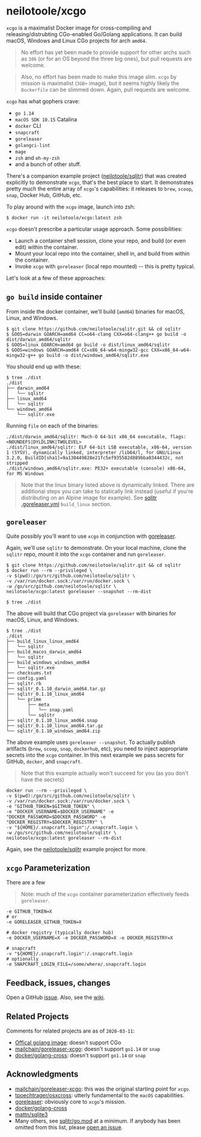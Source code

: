 # neilotoole/xcgo

`xcgo` is a maximalist Docker image for cross-compiling and
releasing/distrubting CGo-enabled Go/Golang applications. It can build
macOS, Windows and Linux CGo projects for arch `amd64`.

> No effort has yet been made to provide support for other
> archs such as `386` (or for an OS beyond the three big ones),
> but pull requests are welcome.

> Also, no effort has been made to make this image slim. `xcgo` by mission is
> maximalist (`3GB+` image), but it seems highly likely the `Dockerfile` can be slimmed down. Again, pull requests are welcome.

`xcgo` has what gophers crave:

- `go 1.14`
- `macOS SDK 10.15` Catalina
- `docker` CLI
- `snapcraft`
- `goreleaser`
- `golangci-lint`
- `mage`
- `zsh` and `oh-my-zsh`
- and a bunch of other stuff.

There's a companion example project ([neilotoole/sqlitr](https://github.com/neilotoole/sqlitr)) that was created explicitly to demonstrate `xcgo`, that's the best place to start. It demonstrates pretty much the entire array of `xcgo`'s capabilities: it releases to `brew`, `scoop`, `snap`, Docker Hub, GitHub, etc.

To play around with the `xcgo` image, launch into zsh:

```shell script
$ docker run -it neilotoole/xcgo:latest zsh
```

`xcgo` doesn't prescribe a particular usage approach. Some possibilities:

- Launch a container shell session, clone your repo, and build (or even edit) within the container. 
- Mount your local repo into the container, shell in, and build from within the container.
- Invoke `xcgo` with `goreleaser` (local repo mounted) -- this is pretty typical.

Let's look at a few of these approaches:

## `go build` inside container

From inside the docker container, we'll build (`amd64`) binaries for macOS, Linux, and Windows.

```shell script
$ git clone https://github.com/neilotoole/sqlitr.git && cd sqlitr
$ GOOS=darwin GOARCH=amd64 CC=o64-clang CXX=o64-clang++ go build -o dist/darwin_amd64/sqlitr
$ GOOS=linux GOARCH=amd64 go build -o dist/linux_amd64/sqlitr
$ GOOS=windows GOARCH=amd64 CC=x86_64-w64-mingw32-gcc CXX=x86_64-w64-mingw32-g++ go build -o dist/windows_amd64/sqlitr.exe
```
You should end up with these:

```shell script
$ tree ./dist
./dist
├── darwin_amd64
│   └── sqlitr
├── linux_amd64
│   └── sqlitr
└── windows_amd64
    └── sqlitr.exe
```

Running `file` on each of the binaries:

```shell script
./dist/darwin_amd64/sqlitr: Mach-O 64-bit x86_64 executable, flags:<NOUNDEFS|DYLDLINK|TWOLEVEL>
./dist/linux_amd64/sqlitr: ELF 64-bit LSB executable, x86-64, version 1 (SYSV), dynamically linked, interpreter /lib64/l, for GNU/Linux 3.2.0, BuildID[sha1]=9a130449828e21fc5ef935582d889bba0344432c, not stripped
./dist/windows_amd64/sqlitr.exe: PE32+ executable (console) x86-64, for MS Windows
```

> Note that the linux binary listed above is dynamically linked. There are additional steps you can take to statically link instead (useful if you're distributing on an Alpine image for example). See [sqlitr .goreleaser.yml](https://github.com/neilotoole/sqlitr/blob/master/.goreleaser.yml) `build_linux` section.

## `goreleaser`

Quite possibly you'll want to use `xcgo` in conjunction 
with [goreleaser](http://goreleaser.com). 

Again, we'll use `sqlitr` to demonstrate. On your local machine, clone the `sqlitr` repo, mount it into the `xcgo` container and run `goreleaser`.

```shell script
$ git clone https://github.com/neilotoole/sqlitr.git && cd sqlitr
$ docker run --rm --privileged \
-v $(pwd):/go/src/github.com/neilotoole/sqlitr \
-v /var/run/docker.sock:/var/run/docker.sock \
-w /go/src/github.com/neilotoole/sqlitr \
neilotoole/xcgo:latest goreleaser --snapshot --rm-dist

$ tree ./dist
```

The above will build that CGo project via `goreleaser` with binaries for macOS, Linux, and Windows.

```shell script
$ tree ./dist
./dist
├── build_linux_linux_amd64
│   └── sqlitr
├── build_macos_darwin_amd64
│   └── sqlitr
├── build_windows_windows_amd64
│   └── sqlitr.exe
├── checksums.txt
├── config.yaml
├── sqlitr.rb
├── sqlitr_0.1.10_darwin_amd64.tar.gz
├── sqlitr_0.1.10_linux_amd64
│   └── prime
│       ├── meta
│       │   └── snap.yaml
│       └── sqlitr
├── sqlitr_0.1.10_linux_amd64.snap
├── sqlitr_0.1.10_linux_amd64.tar.gz
└── sqlitr_0.1.10_windows_amd64.zip
```

The above example uses `goreleaser --snapshot`. To actually publish artifacts (`brew`, `scoop`, `snap`, `dockerhub`, etc), you need to inject appropriate secrets into the `xcgo` container. In this next example we pass secrets for GitHub, `docker`, and `snapcraft`.

> Note that this example actually won't succeed for you (as you don't have the secrets)

```shell script
docker run --rm --privileged \
-v $(pwd):/go/src/github.com/neilotoole/sqlitr \
-v /var/run/docker.sock:/var/run/docker.sock \
-e "GITHUB_TOKEN=$GITHUB_TOKEN" \
-e "DOCKER_USERNAME=$DOCKER_USERNAME" -e "DOCKER_PASSWORD=$DOCKER_PASSWORD" -e "DOCKER_REGISTRY=$DOCKER_REGISTRY" \
-v "${HOME}/.snapcraft.login":/.snapcraft.login \
-w /go/src/github.com/neilotoole/sqlitr \
neilotoole/xcgo:latest goreleaser --rm-dist
```

Again, see the [neilotoole/sqlitr](https://github.com/neilotoole/sqlitr) example project for more.

## `xcgo` Parameterization
There are a few 



> Note: much of the `xcgo` container parameterization effectively feeds `goreleaser`. 

```
-e GITHUB_TOKEN=X
# or
-e GORELEASER_GITHUB_TOKEN=X

# docker registry (typically docker hub)
-e DOCKER_USERNAME=X -e DOCKER_PASSWORD=X -e DOCKER_REGISTRY=X

# snapcraft
-v "${HOME}/.snapcraft.login":/.snapcraft.login
# optionally 
-e SNAPCRAFT_LOGIN_FILE=/some/where/.snapcraft.login

```


## Feedback, issues, changes

Open a GitHub [issue](https://github.com/neilotoole/xcgo/issues). Also, see the [wiki](https://github.com/neilotoole/xcgo/wiki).

## Related Projects

Comments for related projects are as of `2020-03-11`:

- [Offical golang image](https://hub.docker.com/_/golang): doesn't support CGo
- [mailchain/goreleaser-xcgo](https://github.com/mailchain/goreleaser-xcgo): doesn't support `go1.14` or `snap`
- [docker/golang-cross](https://github.com/docker/golang-cross): doesn't support `go1.14` or `snap`

## Acknowledgments

- [mailchain/goreleaser-xcgo](https://github.com/mailchain/goreleaser-xcgo): this was the original starting point for `xcgo`. 
- [tpoechtrager/osxcross](https://github.com/tpoechtrager/osxcross): utterly fundamental to the `macOS` capabilities.
- [goreleaser](https://goreleaser.com): obviously core to `xcgo`'s mission. 
- [docker/golang-cross](https://github.com/docker/golang-cross)
- [mattn/sqlite3](https://github.com/mattn/sqlite3)
- Many others, see [sqlitr/go.mod](https://github.com/neilotoole/sqlitr/blob/master/go.mod) at a minimum. If anybody has been omitted from this list, please [open an issue](https://github.com/neilotoole/xcgo/issues/new).
